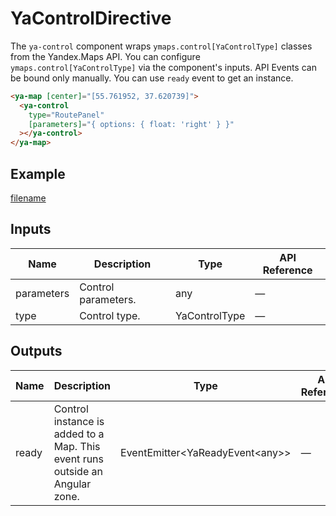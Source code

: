 # YaControlDirective


The `ya-control` component wraps `ymaps.control[YaControlType]` classes from the Yandex.Maps API.
You can configure `ymaps.control[YaControlType]` via the component's inputs.
API Events can be bound only manually. You can use `ready` event to get an instance.



```html
<ya-map [center]="[55.761952, 37.620739]">
  <ya-control
    type="RoutePanel"
    [parameters]="{ options: { float: 'right' } }"
  ></ya-control>
</ya-map>
```


## Example
[filename](https://stackblitz.com/edit/searchcontrol?embed=1&view=preview ':include :type=iframe width=100% height=650px')

## Inputs
| Name       | Description            | Type          | API Reference |
| ---------- | ---------------------- | ------------- | ------------- |
| parameters |   Control parameters.  | any           | —             |
| type       |   Control type.        | YaControlType | —             |

## Outputs
| Name  | Description                                                                     | Type                                | API Reference |
| ----- | ------------------------------------------------------------------------------- | ----------------------------------- | ------------- |
| ready |   Control instance is added to a Map. This event runs outside an Angular zone.  | EventEmitter\<YaReadyEvent\<any\>\> | —             |